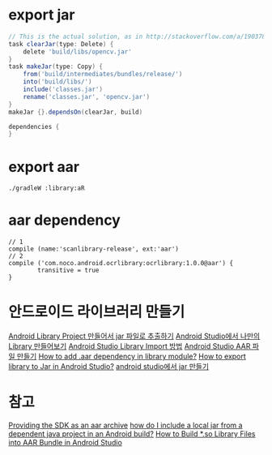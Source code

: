 # export jar
```gradle
// This is the actual solution, as in http://stackoverflow.com/a/19037807/1002054
task clearJar(type: Delete) {
    delete 'build/libs/opencv.jar'
}
task makeJar(type: Copy) {
    from('build/intermediates/bundles/release/')
    into('build/libs/')
    include('classes.jar')
    rename('classes.jar', 'opencv.jar')
}
makeJar {}.dependsOn(clearJar, build)

dependencies {
}
```

# export aar
```
./gradleW :library:aR
```

# aar dependency
```
// 1
compile (name:'scanlibrary-release', ext:'aar')
// 2
compile ('com.noco.android.ocrlibrary:ocrlibrary:1.0.0@aar') {
        transitive = true
}
```

# 안드로이드 라이브러리 만들기
[Android Library Project 만들어서 jar 파일로 추출하기](http://eunplay.tistory.com/54)
[Android Studio에서 나만의 Library 만들어보기](http://flowarc.tistory.com/entry/Android-Studio에서-나만의-Library-만들어보기)
[Android Studio Library Import 방법](http://dwfox.tistory.com/31)
[Android Studio AAR 파일 만들기](http://blog.burt.pe.kr/android-studio-aar-파일-만들기-33/)
[How to add .aar dependency in library module?](http://stackoverflow.com/questions/34765190/how-to-add-aar-dependency-in-library-module)
[How to export library to Jar in Android Studio?](http://stackoverflow.com/questions/16763090/how-to-export-library-to-jar-in-android-studio)
[android studio에서 jar 만들기](https://dotkebi.blogspot.kr/2016/02/android-studio-jar.html)



# 참고
[Providing the SDK as an aar archive](https://docs.onegini.com/msp/android-sdk/5.04.01/topics/setting-up-the-project.html#providing-the-sdk-as-an-aar-archive)
[how do I include a local jar from a dependent java project in an Android build?](http://stackoverflow.com/questions/22360737/gradle-how-do-i-include-a-local-jar-from-a-dependent-java-project-in-an-android/22415260#22415260)
[How to Build *.so Library Files into AAR Bundle in Android Studio](http://www.codepool.biz/build-so-aar-android-studio.html)
